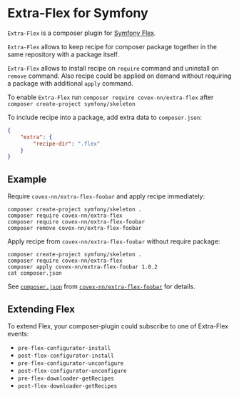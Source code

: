 Extra-Flex for Symfony
======================

`Extra-Flex` is a composer plugin for [Symfony Flex][1].

`Extra-Flex` allows to keep recipe for composer package together in the same repository
with a package itself.
 
`Extra-Flex` allows to install recipe on `require` command and uninstall on `remove` command.
Also recipe could be applied on demand without requiring a package with additional `apply` command.

To enable `Extra-Flex` run `composer require covex-nn/extra-flex` after `composer create-project symfony/skeleton`

To include recipe into a package, add extra data to `composer.json`:

```json
{
    "extra": {
        "recipe-dir": ".flex"     
    }
}
```

Example
-------

Require `covex-nn/extra-flex-foobar` and apply recipe immediately:

```
composer create-project symfony/skeleton .
composer require covex-nn/extra-flex
composer require covex-nn/extra-flex-foobar
composer remove covex-nn/extra-flex-foobar
```

Apply recipe from `covex-nn/extra-flex-foobar` without require package:

```
composer create-project symfony/skeleton .
composer require covex-nn/extra-flex
composer apply covex-nn/extra-flex-foobar 1.0.2
cat composer.json
```

See [`composer.json`][2] from [`covex-nn/extra-flex-foobar`][2] for details.

Extending Flex
--------------

To extend Flex, your composer-plugin could subscribe to one of Extra-Flex events:

* `pre-flex-configurator-install`
* `post-flex-configurator-install`
* `pre-flex-configurator-unconfigure`
* `post-flex-configurator-unconfigure`
* `pre-flex-downloader-getRecipes`
* `post-flex-downloader-getRecipes`

[1]: https://github.com/symfony/flex
[2]: https://github.com/covex-nn/extra-flex-foobar/blob/master/composer.json
